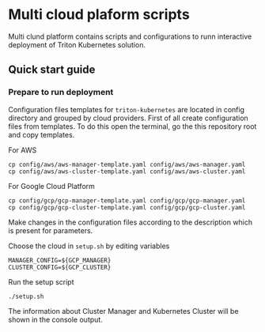# Multi cloud plaform scripts

Multi clund platform contains scripts and configurations to runn interactive deployment of Triton Kubernetes solution.

## Quick start guide

### Prepare to run deployment

Configuration files templates for ```triton-kubernetes``` are located in config directory and grouped by cloud providers.
First of all create configuration files from templates. To do this open the terminal, go the this repository root and copy templates.

For AWS

```
cp config/aws/aws-manager-template.yaml config/aws/aws-manager.yaml
cp config/aws/aws-cluster-template.yaml config/aws/aws-cluster.yaml

```

For Google Cloud Platform

```
cp config/gcp/gcp-manager-template.yaml config/gcp/gcp-manager.yaml
cp config/gcp/gcp-cluster-template.yaml config/gcp/gcp-cluster.yaml

```

Make changes in the configuration files according to the description which is present for parameters.

Choose the cloud in `setup.sh` by editing variables

```
MANAGER_CONFIG=${GCP_MANAGER}
CLUSTER_CONFIG=${GCP_CLUSTER}
```

Run the setup script

```
./setup.sh
```

The information about Cluster Manager and Kubernetes Cluster will be shown in the console output.
